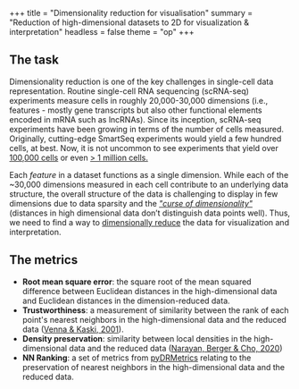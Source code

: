 +++
title = "Dimensionality reduction for visualisation"
summary = "Reduction of high-dimensional datasets to 2D for visualization & interpretation"
headless = false
theme = "op"
+++

## The task

Dimensionality reduction is one of the key challenges in single-cell data
representation. Routine single-cell RNA sequencing (scRNA-seq) experiments measure cells
in roughly 20,000-30,000 dimensions (i.e., features - mostly gene transcripts but also
other functional elements encoded in mRNA such as lncRNAs). Since its inception,
scRNA-seq experiments have been growing in terms of the number of cells measured.
Originally, cutting-edge SmartSeq experiments would yield a few hundred cells, at best.
Now, it is not uncommon to see experiments that yield over [100,000
cells](<https://www.nature.com/articles/s41586-018-0590-4>) or even [> 1 million
cells.](https://doi.org/10.1126/science.aba7721)

Each *feature* in a dataset functions as a single dimension. While each of the ~30,000
dimensions measured in each cell contribute to an underlying data structure, the overall
structure of the data is challenging to display in few dimensions due to data sparsity
and the [*"curse of
dimensionality"*](https://en.wikipedia.org/wiki/Curse_of_dimensionality) (distances in
high dimensional data don’t distinguish data points well). Thus, we need to find a way
to [dimensionally reduce](https://en.wikipedia.org/wiki/Dimensionality_reduction) the
data for visualization and interpretation.

## The metrics

* **Root mean square error**: the square root of the mean squared difference between
  Euclidean distances in the high-dimensional data and Euclidean distances in the
  dimension-reduced data.
* **Trustworthiness**: a measurement of similarity between the rank of each point's
  nearest neighbors in the high-dimensional data and the reduced data ([Venna & Kaski,
  2001](http://dx.doi.org/10.1007/3-540-44668-0_68)).
* **Density preservation**: similarity between local densities in the high-dimensional
  data and the reduced data ([Narayan, Berger & Cho,
  2020](https://doi.org/10.1038/s41587-020-00801-7))
* **NN Ranking**: a set of metrics from
  [pyDRMetrics](https://doi.org/10.17632/jbjd5fmggh.2) relating to the preservation
  of nearest neighbors in the high-dimensional data and the reduced data.

